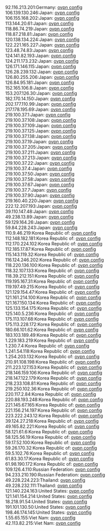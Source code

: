 92.116.213.201:Germany: [ovpn config](vpn/92_116_213_201.ovpn)  
106.139.130.246:Japan: [ovpn config](vpn/106_139_130_246.ovpn)  
106.155.168.202:Japan: [ovpn config](vpn/106_155_168_202.ovpn)  
113.144.20.61:Japan: [ovpn config](vpn/113_144_20_61.ovpn)  
118.86.74.219:Japan: [ovpn config](vpn/118_86_74_219.ovpn)  
118.87.218.81:Japan: [ovpn config](vpn/118_87_218_81.ovpn)  
120.138.134.224:Japan: [ovpn config](vpn/120_138_134_224.ovpn)  
122.221.165.227:Japan: [ovpn config](vpn/122_221_165_227.ovpn)  
123.48.74.83:Japan: [ovpn config](vpn/123_48_74_83.ovpn)  
124.141.82.193:Japan: [ovpn config](vpn/124_141_82_193.ovpn)  
124.211.173.232:Japan: [ovpn config](vpn/124_211_173_232.ovpn)  
126.171.146.115:Japan: [ovpn config](vpn/126_171_146_115.ovpn)  
126.28.239.132:Japan: [ovpn config](vpn/126_28_239_132.ovpn)  
126.80.255.206:Japan: [ovpn config](vpn/126_80_255_206.ovpn)  
126.84.95.181:Japan: [ovpn config](vpn/126_84_95_181.ovpn)  
152.165.106.8:Japan: [ovpn config](vpn/152_165_106_8.ovpn)  
153.207.126.30:Japan: [ovpn config](vpn/153_207_126_30.ovpn)  
182.170.14.150:Japan: [ovpn config](vpn/182_170_14_150.ovpn)  
202.177.110.99:Japan: [ovpn config](vpn/202_177_110_99.ovpn)  
217.178.195.69:Japan: [ovpn config](vpn/217_178_195_69.ovpn)  
219.100.37.1:Japan: [ovpn config](vpn/219_100_37_1.ovpn)  
219.100.37.108:Japan: [ovpn config](vpn/219_100_37_108.ovpn)  
219.100.37.109:Japan: [ovpn config](vpn/219_100_37_109.ovpn)  
219.100.37.125:Japan: [ovpn config](vpn/219_100_37_125.ovpn)  
219.100.37.138:Japan: [ovpn config](vpn/219_100_37_138.ovpn)  
219.100.37.19:Japan: [ovpn config](vpn/219_100_37_19.ovpn)  
219.100.37.205:Japan: [ovpn config](vpn/219_100_37_205.ovpn)  
219.100.37.211:Japan: [ovpn config](vpn/219_100_37_211.ovpn)  
219.100.37.213:Japan: [ovpn config](vpn/219_100_37_213.ovpn)  
219.100.37.22:Japan: [ovpn config](vpn/219_100_37_22.ovpn)  
219.100.37.4:Japan: [ovpn config](vpn/219_100_37_4.ovpn)  
219.100.37.50:Japan: [ovpn config](vpn/219_100_37_50.ovpn)  
219.100.37.58:Japan: [ovpn config](vpn/219_100_37_58.ovpn)  
219.100.37.67:Japan: [ovpn config](vpn/219_100_37_67.ovpn)  
219.100.37.7:Japan: [ovpn config](vpn/219_100_37_7.ovpn)  
219.100.37.90:Japan: [ovpn config](vpn/219_100_37_90.ovpn)  
219.160.40.220:Japan: [ovpn config](vpn/219_160_40_220.ovpn)  
222.12.207.193:Japan: [ovpn config](vpn/222_12_207_193.ovpn)  
39.110.147.48:Japan: [ovpn config](vpn/39_110_147_48.ovpn)  
49.238.13.89:Japan: [ovpn config](vpn/49_238_13_89.ovpn)  
59.129.164.26:Japan: [ovpn config](vpn/59_129_164_26.ovpn)  
59.84.228.243:Japan: [ovpn config](vpn/59_84_228_243.ovpn)  
110.9.46.219:Korea Republic of: [ovpn config](vpn/110_9_46_219.ovpn)  
112.148.182.181:Korea Republic of: [ovpn config](vpn/112_148_182_181.ovpn)  
112.170.224.102:Korea Republic of: [ovpn config](vpn/112_170_224_102.ovpn)  
112.185.17.87:Korea Republic of: [ovpn config](vpn/112_185_17_87.ovpn)  
115.143.119.32:Korea Republic of: [ovpn config](vpn/115_143_119_32.ovpn)  
116.124.246.202:Korea Republic of: [ovpn config](vpn/116_124_246_202.ovpn)  
118.220.136.100:Korea Republic of: [ovpn config](vpn/118_220_136_100.ovpn)  
118.32.107.133:Korea Republic of: [ovpn config](vpn/118_32_107_133.ovpn)  
118.39.212.151:Korea Republic of: [ovpn config](vpn/118_39_212_151.ovpn)  
119.195.167.31:Korea Republic of: [ovpn config](vpn/119_195_167_31.ovpn)  
119.197.49.215:Korea Republic of: [ovpn config](vpn/119_197_49_215.ovpn)  
121.129.154.47:Korea Republic of: [ovpn config](vpn/121_129_154_47.ovpn)  
121.161.214.100:Korea Republic of: [ovpn config](vpn/121_161_214_100.ovpn)  
121.167.150.134:Korea Republic of: [ovpn config](vpn/121_167_150_134.ovpn)  
125.133.154.175:Korea Republic of: [ovpn config](vpn/125_133_154_175.ovpn)  
125.140.5.236:Korea Republic of: [ovpn config](vpn/125_140_5_236.ovpn)  
175.113.107.68:Korea Republic of: [ovpn config](vpn/175_113_107_68.ovpn)  
175.113.228.172:Korea Republic of: [ovpn config](vpn/175_113_228_172.ovpn)  
180.66.101.62:Korea Republic of: [ovpn config](vpn/180_66_101_62.ovpn)  
183.103.189.49:Korea Republic of: [ovpn config](vpn/183_103_189_49.ovpn)  
1.229.183.219:Korea Republic of: [ovpn config](vpn/1_229_183_219.ovpn)  
1.230.7.4:Korea Republic of: [ovpn config](vpn/1_230_7_4.ovpn)  
1.241.54.118:Korea Republic of: [ovpn config](vpn/1_241_54_118.ovpn)  
1.254.203.132:Korea Republic of: [ovpn config](vpn/1_254_203_132.ovpn)  
210.91.108.198:Korea Republic of: [ovpn config](vpn/210_91_108_198.ovpn)  
211.223.127.153:Korea Republic of: [ovpn config](vpn/211_223_127_153.ovpn)  
218.146.159.106:Korea Republic of: [ovpn config](vpn/218_146_159_106.ovpn)  
218.147.122.179:Korea Republic of: [ovpn config](vpn/218_147_122_179.ovpn)  
218.233.108.81:Korea Republic of: [ovpn config](vpn/218_233_108_81.ovpn)  
219.250.102.36:Korea Republic of: [ovpn config](vpn/219_250_102_36.ovpn)  
220.117.2.84:Korea Republic of: [ovpn config](vpn/220_117_2_84.ovpn)  
220.88.193.248:Korea Republic of: [ovpn config](vpn/220_88_193_248.ovpn)  
221.145.67.165:Korea Republic of: [ovpn config](vpn/221_145_67_165.ovpn)  
221.156.214.197:Korea Republic of: [ovpn config](vpn/221_156_214_197.ovpn)  
223.222.243.12:Korea Republic of: [ovpn config](vpn/223_222_243_12.ovpn)  
39.124.27.218:Korea Republic of: [ovpn config](vpn/39_124_27_218.ovpn)  
49.165.82.221:Korea Republic of: [ovpn config](vpn/49_165_82_221.ovpn)  
58.121.61.6:Korea Republic of: [ovpn config](vpn/58_121_61_6.ovpn)  
58.125.56.19:Korea Republic of: [ovpn config](vpn/58_125_56_19.ovpn)  
59.17.52.100:Korea Republic of: [ovpn config](vpn/59_17_52_100.ovpn)  
59.26.170.32:Korea Republic of: [ovpn config](vpn/59_26_170_32.ovpn)  
59.5.102.76:Korea Republic of: [ovpn config](vpn/59_5_102_76.ovpn)  
61.83.30.17:Korea Republic of: [ovpn config](vpn/61_83_30_17.ovpn)  
61.98.190.172:Korea Republic of: [ovpn config](vpn/61_98_190_172.ovpn)  
109.126.4.110:Russian Federation: [ovpn config](vpn/109_126_4_110.ovpn)  
94.233.210.190:Russian Federation: [ovpn config](vpn/94_233_210_190.ovpn)  
49.228.224.223:Thailand: [ovpn config](vpn/49_228_224_223.ovpn)  
49.228.232.111:Thailand: [ovpn config](vpn/49_228_232_111.ovpn)  
121.140.224.163:United States: [ovpn config](vpn/121_140_224_163.ovpn)  
121.141.154.214:United States: [ovpn config](vpn/121_141_154_214.ovpn)  
18.218.91.54:United States: [ovpn config](vpn/18_218_91_54.ovpn)  
191.101.130.50:United States: [ovpn config](vpn/191_101_130_50.ovpn)  
198.46.174.145:United States: [ovpn config](vpn/198_46_174_145.ovpn)  
1.55.65.155:Viet Nam: [ovpn config](vpn/1_55_65_155.ovpn)  
42.113.82.215:Viet Nam: [ovpn config](vpn/42_113_82_215.ovpn)  
